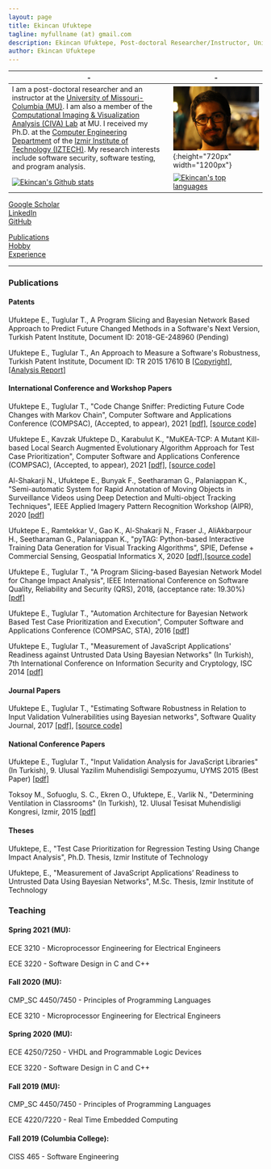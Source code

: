 ```yaml
---
layout: page
title: Ekincan Ufuktepe
tagline: myfullname (at) gmail.com
description: Ekincan Ufuktepe, Post-doctoral Researcher/Instructor, University of Missouri-Columbia
author: Ekincan Ufuktepe
---
```


| - | - |
|---|---|
| I am a post-doctoral researcher and an instructor at the [University of Missouri-Columbia (MU)](https://missouri.edu/). I am also a member of the [Computational Imaging & Visualization Analysis (CIVA) Lab](http://cell.missouri.edu/) at MU. I received my Ph.D. at the [Computer Engineering Department](https://ceng.iyte.edu.tr) of the [Izmir Institute of Technology (IZTECH)](https://ceng.iyte.edu.tr). My research interests include software security, software testing, and program analysis.     | ![](/image/headshot.png){:height="720px" width="1200px"} |
|[![Ekincan's Github stats](https://github-readme-stats.vercel.app/api?username=ekincanufuktepe&theme=blue-green)](https://github.com/ekincanufuktepe/github-readme-stats)|[![Ekincan's top languages](https://github-readme-stats.vercel.app/api/top-langs/?username=ekincanufuktepe&theme=blue-green)](https://github.com/ekincanufuktepe/github-readme-stats)|

[Google Scholar](https://scholar.google.com/citations?user=nMoEPfwAAAAJ&hl=en)  
[LinkedIn](https://www.linkedin.com/in/ekincan-ufuktepe-8a208944/)  
[GitHub](https://github.com/ekincanufuktepe)  

[Publications](https://ekincanufuktepe.github.io/index.html)  
[Hobby](https://ekincanufuktepe.github.io/hobby.html)  
[Experience](https://ekincanufuktepe.github.io/experience.html)  

---

### Publications  

#### Patents 

Ufuktepe E., Tuglular T., A Program Slicing and Bayesian Network Based Approach to Predict Future Changed Methods in a Software's Next Version, Turkish Patent Institute, Document ID: 2018-GE-248960 (Pending)

Ufuktepe E., Tuglular T., An Approach to Measure a Software's Robustness, Turkish Patent Institute, Document ID: TR 2015 17610 B [[Copyright]](/paper/2015_Patent_Copyright_Ufuktepe_Tuglular.pdf), [[Analysis Report]](/paper/2015_Patent_Analysis_Report_Ufuktepe_Tuglular.pdf)

#### International Conference and Workshop Papers

Ufuktepe E., Tuglular T., "Code Change Sniffer: Predicting Future Code Changes with Markov Chain", Computer Software and Applications Conference (COMPSAC), (Accepted, to appear), 2021 [[pdf]](), [[source code]](https://github.com/ekincanufuktepe/code-change-sniffer)

Ufuktepe E., Kavzak Ufuktepe D., Karabulut K., "MuKEA-TCP: A Mutant Kill-based Local Search Augmented Evolutionary Algorithm Approach for Test Case Prioritization", Computer Software and Applications Conference (COMPSAC), (Accepted, to appear), 2021 [[pdf]](), [[source code]](https://github.com/ekincanufuktepe/mukea-tcp)

Al-Shakarji N., Ufuktepe E., Bunyak F., Seetharaman G., Palaniappan K., "Semi-automatic System for Rapid Annotation of Moving Objects in Surveillance Videos using Deep Detection and Multi-object Tracking Techniques", IEEE Applied Imagery Pattern Recognition Workshop (AIPR), 2020 [[pdf]]()

Ufuktepe E., Ramtekkar V., Gao K., Al-Shakarji N., Fraser J., AliAkbarpour H., Seetharaman G., Palaniappan K., "pyTAG: Python-based Interactive Training Data Generation for Visual Tracking Algorithms", SPIE, Defense + Commercial Sensing, Geospatial Informatics X, 2020 [[pdf]](),[[source code]](https://github.com/CIVA-Lab/pyTAG)

Ufuktepe E., Tuglular T., "A Program Slicing-based Bayesian Network Model for Change Impact Analysis", IEEE International Conference on Software Quality, Reliability and Security (QRS), 2018, (acceptance rate: 19.30%) [[pdf]](/paper/2018_QRS_Ufuktepe_Tuglular.pdf)

Ufuktepe E., Tuglular T., "Automation Architecture for Bayesian Network Based Test Case Prioritization and Execution", Computer Software and Applications Conference (COMPSAC, STA), 2016 [[pdf]](/paper/2016_COMPSAC_Ufuktepe_Tuglular.pdf)

Ufuktepe E., Tuglular T., "Measurement of JavaScript Applications' Readiness against Untrusted Data Using Bayesian Networks" (In Turkish), 7th International Conference on Information Security and Cryptology, ISC 2014 [[pdf]](/paper/2014_ISC_Ufuktepe_Tuglular.pdf)


#### Journal Papers
<!-- Ufuktepe E., Tuglular T., "Predicting Future Code Changes with Markov Chains", 2020, (Manuscript in Preparation) -->

Ufuktepe E., Tuglular T., "Estimating Software Robustness in Relation to Input Validation Vulnerabilities using Bayesian networks", Software Quality Journal, 2017 [[pdf]](/paper/2017_SQJ_Ufuktepe_Tuglular.pdf), [[source code]](https://github.com/ekincanufuktepe/Measuring-Robustness-Against-Input-Validation-Attacks)

#### National Conference Papers
Ufuktepe E., Tuglular T., "Input Validation Analysis for JavaScript Libraries" (In Turkish), 9. Ulusal Yazilim Muhendisligi Sempozyumu, UYMS 2015 (Best Paper) [[pdf]](/paper/2015_UYMS_Ufuktepe_Tuglular.pdf)

Toksoy M., Sofuoglu, S. C., Ekren O., Ufuktepe, E., Varlik N., "Determining Ventilation in Classrooms" (In Turkish), 12. Ulusal Tesisat Muhendisligi Kongresi, Izmir, 2015 [[pdf]]()


#### Theses
Ufuktepe, E., "Test Case Prioritization for Regression Testing Using Change Impact Analysis", Ph.D. Thesis, Izmir Institute of Technology

Ufuktepe, E., "Measurement of JavaScript Applications’ Readiness to Untrusted Data Using Bayesian Networks", M.Sc. Thesis, Izmir Institute of Technology 


### Teaching  

#### Spring 2021 (MU):

ECE 3210 - Microprocessor Engineering for Electrical Engineers

ECE 3220 - Software Design in C and C++

#### Fall 2020 (MU):

CMP_SC 4450/7450 - Principles of Programming Languages

ECE 3210 - Microprocessor Engineering for Electrical Engineers

#### Spring 2020 (MU):

ECE 4250/7250 - VHDL and Programmable Logic Devices

ECE 3220 - Software Design in C and C++

#### Fall 2019 (MU):

CMP_SC 4450/7450 - Principles of Programming Languages

ECE 4220/7220 - Real Time Embedded Computing

#### Fall 2019 (Columbia College):

CISS 465 - Software Engineering

